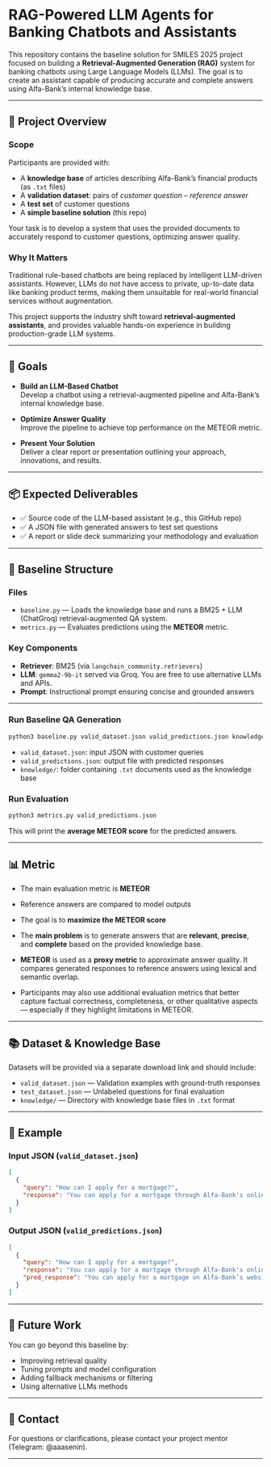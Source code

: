 # RAG-Powered LLM Agents for Banking Chatbots and Assistants

This repository contains the baseline solution for SMILES 2025 project focused on building a **Retrieval-Augmented Generation (RAG)** system for banking chatbots using Large Language Models (LLMs). The goal is to create an assistant capable of producing accurate and complete answers using Alfa-Bank’s internal knowledge base.

---

## 🚀 Project Overview

### Scope

Participants are provided with:

- A **knowledge base** of articles describing Alfa-Bank’s financial products (as `.txt` files)
- A **validation dataset**: pairs of *customer question – reference answer*
- A **test set** of customer questions
- A **simple baseline solution** (this repo)

Your task is to develop a system that uses the provided documents to accurately respond to customer questions, optimizing answer quality.

### Why It Matters

Traditional rule-based chatbots are being replaced by intelligent LLM-driven assistants. However, LLMs do not have access to private, up-to-date data like banking product terms, making them unsuitable for real-world financial services without augmentation.

This project supports the industry shift toward **retrieval-augmented assistants**, and provides valuable hands-on experience in building production-grade LLM systems.

---

## 🎯 Goals

- **Build an LLM-Based Chatbot**  
  Develop a chatbot using a retrieval-augmented pipeline and Alfa-Bank’s internal knowledge base.

- **Optimize Answer Quality**  
  Improve the pipeline to achieve top performance on the METEOR metric.

- **Present Your Solution**  
  Deliver a clear report or presentation outlining your approach, innovations, and results.

---

## 📦 Expected Deliverables

- ✅ Source code of the LLM-based assistant (e.g., this GitHub repo)
- ✅ A JSON file with generated answers to test set questions
- ✅ A report or slide deck summarizing your methodology and evaluation

---

## 📁 Baseline Structure

### Files

- `baseline.py` — Loads the knowledge base and runs a BM25 + LLM (ChatGroq) retrieval-augmented QA system.
- `metrics.py` — Evaluates predictions using the **METEOR** metric.

### Key Components

- **Retriever**: BM25 (via `langchain_community.retrievers`)
- **LLM**: `gemma2-9b-it` served via Groq. You are free to use alternative LLMs and APIs.
- **Prompt**: Instructional prompt ensuring concise and grounded answers

---

### Run Baseline QA Generation

```bash
python3 baseline.py valid_dataset.json valid_predictions.json knowledge/
```

- `valid_dataset.json`: input JSON with customer queries
- `valid_predictions.json`: output file with predicted responses
- `knowledge/`: folder containing `.txt` documents used as the knowledge base

### Run Evaluation

```bash
python3 metrics.py valid_predictions.json
```

This will print the **average METEOR score** for the predicted answers.

---

## 📊 Metric

- The main evaluation metric is **METEOR**
- Reference answers are compared to model outputs
- The goal is to **maximize the METEOR score**

- The **main problem** is to generate answers that are **relevant**, **precise**, and **complete** based on the provided knowledge base.
- **METEOR** is used as a **proxy metric** to approximate answer quality. It compares generated responses to reference answers using lexical and semantic overlap.
- Participants may also use additional evaluation metrics that better capture factual correctness, completeness, or other qualitative aspects — especially if they highlight limitations in METEOR.
  
---

## 📚 Dataset & Knowledge Base

Datasets will be provided via a separate download link and should include:

- `valid_dataset.json` — Validation examples with ground-truth responses
- `test_dataset.json` — Unlabeled questions for final evaluation
- `knowledge/` — Directory with knowledge base files in `.txt` format

---

## 📎 Example

### Input JSON (`valid_dataset.json`)
```json
[
  {
    "query": "How can I apply for a mortgage?",
    "response": "You can apply for a mortgage through Alfa-Bank's online platform or by visiting a branch..."
  }
]
```

### Output JSON (`valid_predictions.json`)
```json
[
  {
    "query": "How can I apply for a mortgage?",
    "response": "You can apply for a mortgage through Alfa-Bank's online platform...",
    "pred_response": "You can apply for a mortgage on Alfa-Bank’s website or in a local branch."
  }
]
```

---

## 🧠 Future Work

You can go beyond this baseline by:
- Improving retrieval quality
- Tuning prompts and model configuration
- Adding fallback mechanisms or filtering
- Using alternative LLMs methods

---

## 📩 Contact

For questions or clarifications, please contact your project mentor (Telegram: @aaasenin).

---
